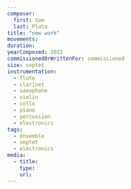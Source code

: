 ```yaml
---
composer:
  first: Sam
  last: Pluta
title: "new work"
movements:
duration:
yearComposed: 2022
commissionedOrWrittenFor: commissioned
size: septet
instrumentation:
  - flute
  - clarinet
  - saxophone
  - violin
  - cello
  - piano
  - percussion
  - electronics
tags:
  - ensemble
  - septet
  - electronics
media:
  - title:
    type:
    url:
---
```

